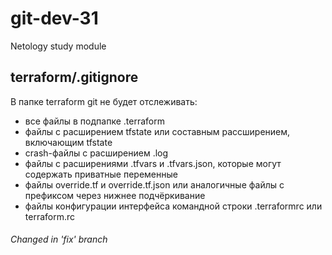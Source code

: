 # git-dev-31

Netology study module

## terraform/.gitignore

В папке terraform git не будет отслеживать:

- все файлы в подпапке .terraform
- файлы с расширением tfstate или составным рассширением, включающим tfstate
- crash-файлы с расширением .log
- файлы с расширениями .tfvars и .tfvars.json, которые могут содержать приватные переменные
- файлы override.tf и override.tf.json или аналогичные файлы с префиксом через нижнее подчёркивание
- файлы конфигурации интерфейса командной строки .terraformrc или terraform.rc

###### Changed in 'fix' branch
